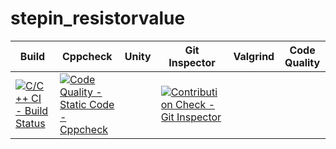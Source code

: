 # stepin_resistorvalue

 Build | Cppcheck | Unity | Git Inspector | Valgrind | Code Quality |
------|----------|-------|--------------|-------|---------|
[![C/C++ CI - Build Status](https://github.com/Daneswars/stepin_resistorvalue/actions/workflows/c-build.yml/badge.svg)](https://github.com/Daneswars/stepin_resistorvalue/actions/workflows/c-build.yml)|[![Code Quality - Static Code - Cppcheck](https://github.com/Daneswars/stepin_resistorvalue/actions/workflows/cppcheck.yml/badge.svg)](https://github.com/Daneswars/stepin_resistorvalue/actions/workflows/cppcheck.yml)|     |[![Contribution Check - Git Inspector](https://github.com/Daneswars/stepin_resistorvalue/actions/workflows/gitinspector.yml/badge.svg)](https://github.com/Daneswars/stepin_resistorvalue/actions/workflows/gitinspector.yml)| 
